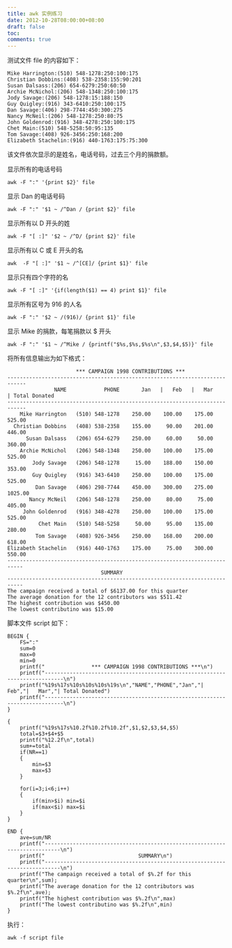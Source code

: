 ```yaml
---
title: awk 实例练习
date: 2012-10-28T08:00:00+08:00
draft: false
toc:
comments: true
---
```



测试文件 file 的内容如下：

	Mike Harrington:(510) 548-1278:250:100:175
	Christian Dobbins:(408) 538-2358:155:90:201
	Susan Dalsass:(206) 654-6279:250:60:50 
	Archie McNichol:(206) 548-1348:250:100:175 
	Jody Savage:(206) 548-1278:15:188:150 
	Guy Quigley:(916) 343-6410:250:100:175 
	Dan Savage:(406) 298-7744:450:300:275 
	Nancy McNeil:(206) 548-1278:250:80:75 
	John Goldenrod:(916) 348-4278:250:100:175 
	Chet Main:(510) 548-5258:50:95:135 
	Tom Savage:(408) 926-3456:250:168:200 
	Elizabeth Stachelin:(916) 440-1763:175:75:300

该文件依次显示的是姓名，电话号码，过去三个月的捐款额。

显示所有的电话号码

    awk -F ":" '{print $2}' file

显示 Dan 的电话号码
	
    awk -F ":" '$1 ~ /^Dan / {print $2}' file

显示所有以 D 开头的姓

    awk -F "[ :]" '$2 ~ /^D/ {print $2}' file

显示所有以 C 或 E 开头的名

    awk  -F "[ :]" '$1 ~ /^[CE]/ {print $1}' file

显示只有四个字符的名


    awk -F "[ :]" '{if(length($1) == 4) print $1}' file

显示所有区号为 916 的人名

    awk -F ":" '$2 ~ /(916)/ {print $1}' file

显示 Mike 的捐款，每笔捐款以 $ 开头

    awk -F ":" '$1 ~ /^Mike / {printf("$%s,$%s,$%s\n",$3,$4,$5)}' file

将所有信息输出为如下格式：


                          *** CAMPAIGN 1998 CONTRIBUTIONS ***
    ----------------------------------------------------------------------------
	               NAME            PHONE       Jan   |   Feb   |   Mar    | Total Donated
	----------------------------------------------------------------------------
	    Mike Harrington   (510) 548-1278    250.00    100.00    175.00      525.00
	  Christian Dobbins   (408) 538-2358    155.00     90.00    201.00      446.00
	      Susan Dalsass   (206) 654-6279    250.00     60.00     50.00      360.00
	    Archie McNichol   (206) 548-1348    250.00    100.00    175.00      525.00
	        Jody Savage   (206) 548-1278     15.00    188.00    150.00      353.00
	        Guy Quigley   (916) 343-6410    250.00    100.00    175.00      525.00
	         Dan Savage   (406) 298-7744    450.00    300.00    275.00     1025.00
	       Nancy McNeil   (206) 548-1278    250.00     80.00     75.00      405.00
	     John Goldenrod   (916) 348-4278    250.00    100.00    175.00      525.00
	          Chet Main   (510) 548-5258     50.00     95.00    135.00      280.00
	         Tom Savage   (408) 926-3456    250.00    168.00    200.00      618.00
	Elizabeth Stachelin   (916) 440-1763    175.00     75.00    300.00      550.00
	---------------------------------------------------------------------------
	                              SUMMARY
	---------------------------------------------------------------------------
	The campaign received a total of $6137.00 for this quarter
	The average donation for the 12 contributors was $511.42
	The highest contribution was $450.00
	The lowest contributino was $15.00

脚本文件 script 如下：


	BEGIN {
		FS=":"
		sum=0
		max=0
		min=0
		printf("               *** CAMPAIGN 1998 CONTRIBUTIONS ***\n")
		printf("----------------------------------------------------------------------------\n")
		printf("%19s%17s%10s%10s%10s%19s\n","NAME","PHONE","Jan","|   Feb","|   Mar","| Total Donated")
		printf("----------------------------------------------------------------------------\n")
	}
	
	{
		printf("%19s%17s%10.2f%10.2f%10.2f",$1,$2,$3,$4,$5)
		total=$3+$4+$5
		printf("%12.2f\n",total)
		sum+=total	
		if(NR==1)
		{
			min=$3
			max=$3
		}
		
		for(i=3;i<6;i++)
		{
			if(min>$i) min=$i
			if(max<$i) max=$i
		}
	}
	
	END {
		ave=sum/NR
		printf("---------------------------------------------------------------------------\n")
		printf("                              SUMMARY\n")
		printf("---------------------------------------------------------------------------\n")
		printf("The campaign received a total of $%.2f for this quarter\n",sum);
		printf("The average donation for the 12 contributors was $%.2f\n",ave);
		printf("The highest contribution was $%.2f\n",max)
		printf("The lowest contributino was $%.2f\n",min)
	}

执行：

	awk -f script file
